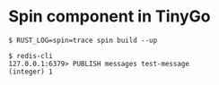 # Spin component in TinyGo

```shell
$ RUST_LOG=spin=trace spin build --up
```

```shell
$ redis-cli
127.0.0.1:6379> PUBLISH messages test-message
(integer) 1
```
